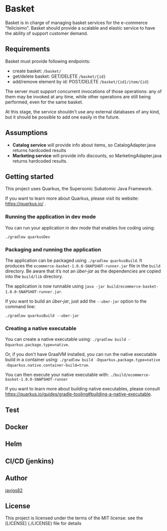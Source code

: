# Basket

Basket is in charge of managing basket services for the e-commerce "felicisimo".
Basket should provide a scalable and elastic service to have the ability of 
support customer demand.

## Requirements

Basket must provide following endpoints:

 - create basket: `/basket/`
 - get/delete basket: GET/DELETE `/basket/{id}`
 - add/remove element by id: POST/DELETE `/basket/{id}/item/{id}`

The server must support concurrent invocations of those operations: any of them 
may be invoked at any time, while other operations are still being performed, 
even for the same basket.

At this stage, the service shouldn't use any external databases of any kind, 
but it should be possible to add one easily in the future.

## Assumptions

 - **Catalog service** will provide info about items, so CatalogAdapter.java 
 returns hardcoded results
 - **Marketing service** will provide info discounts, so MarketingAdapter.java
 returns hardcoded results.


## Getting started

This project uses Quarkus, the Supersonic Subatomic Java Framework.

If you want to learn more about Quarkus, please visit its website: https://quarkus.io/ .

### Running the application in dev mode

You can run your application in dev mode that enables live coding using:
```
./gradlew quarkusDev
```

### Packaging and running the application

The application can be packaged using `./gradlew quarkusBuild`.
It produces the `ecommerce-basket-1.0.0-SNAPSHOT-runner.jar` file in the `build` directory.
Be aware that it’s not an _über-jar_ as the dependencies are copied into the `build/lib` directory.

The application is now runnable using `java -jar build/ecommerce-basket-1.0.0-SNAPSHOT-runner.jar`.

If you want to build an _über-jar_, just add the `--uber-jar` option to the command line:
```
./gradlew quarkusBuild --uber-jar
```

### Creating a native executable

You can create a native executable using: `./gradlew build -Dquarkus.package.type=native`.

Or, if you don't have GraalVM installed, you can run the native executable build in a container using: `./gradlew build -Dquarkus.package.type=native -Dquarkus.native.container-build=true`.

You can then execute your native executable with: `./build/ecommerce-basket-1.0.0-SNAPSHOT-runner`

If you want to learn more about building native executables, please consult https://quarkus.io/guides/gradle-tooling#building-a-native-executable.

## Test

## Docker

## Helm

## CI/CD (jenkins)

## Author

[javigs82](https://github.com/javigs82)

## License

This project is licensed under the terms of the MIT license: see the 
[LICENSE] (./LICENSE) file for details
